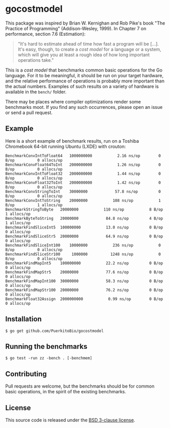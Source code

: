 # gocostmodel

This package was inspired by Brian W. Kernighan and Rob Pike's book "The Practice of Programming" (Addison-Wesley, 1999). In Chapter 7 on performance, section 7.6 (Estimation):

> "It's hard to estimate ahead of time how fast a program will be [...]. It's easy, though, to create a *cost model* for a language or a system, which will give you at least a rough idea of how long important operations take."

This is a *cost model* that benchmarks common basic operations for the Go language. For it to be meaningful, it should be run on your target hardware, and the relative performance of operations is probably more important than the actual numbers. Examples of such results on a variety of hardware is available in the `bench/` folder.

There may be places where compiler optimizations render some benchmarks moot. If you find any such occurrences, please open an issue or send a pull request.

## Example

Here is a short example of benchmark results, run on a Toshiba Chromebook 64-bit running Ubuntu (LXDE) with crouton:

```
BenchmarkConvIntToFloat64	1000000000	         2.16 ns/op	       0 B/op	       0 allocs/op
BenchmarkConvFloat64ToInt	2000000000	         1.26 ns/op	       0 B/op	       0 allocs/op
BenchmarkConvIntToFloat32	2000000000	         1.44 ns/op	       0 B/op	       0 allocs/op
BenchmarkConvFloat32ToInt	2000000000	         1.42 ns/op	       0 B/op	       0 allocs/op
BenchmarkConvStringToInt	30000000	        57.8 ns/op	       0 B/op	       0 allocs/op
BenchmarkConvIntToString	20000000	       108 ns/op	       1 B/op	       1 allocs/op
BenchmarkStringToByte	20000000	       110 ns/op	       8 B/op	       1 allocs/op
BenchmarkByteToString	20000000	        84.8 ns/op	       4 B/op	       1 allocs/op
BenchmarkFindSliceInt5	100000000	        13.0 ns/op	       0 B/op	       0 allocs/op
BenchmarkFindSliceStr5	20000000	        64.9 ns/op	       0 B/op	       0 allocs/op
BenchmarkFindSliceInt100	10000000	       236 ns/op	       0 B/op	       0 allocs/op
BenchmarkFindSliceStr100	 1000000	      1248 ns/op	       0 B/op	       0 allocs/op
BenchmarkFindMapInt5	100000000	        22.2 ns/op	       0 B/op	       0 allocs/op
BenchmarkFindMapStr5	20000000	        77.6 ns/op	       0 B/op	       0 allocs/op
BenchmarkFindMapInt100	30000000	        58.3 ns/op	       0 B/op	       0 allocs/op
BenchmarkFindMapStr100	20000000	        76.2 ns/op	       0 B/op	       0 allocs/op
BenchmarkFloat32Assign	2000000000	         0.99 ns/op	       0 B/op	       0 allocs/op
```

## Installation

    $ go get github.com/PuerkitoBio/gocostmodel

## Running the benchmarks

    $ go test -run zz -bench . [-benchmem]

## Contributing

Pull requests are welcome, but the benchmarks should be for common basic operations, in the spirit of the existing benchmarks.

## License

This source code is released under the [BSD 3-clause license][bsd].

[bsd]: http://opensource.org/licenses/BSD-3-Clause


